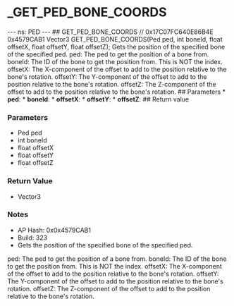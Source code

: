 # _GET_PED_BONE_COORDS

--- ns: PED --- ## GET_PED_BONE_COORDS  // 0x17C07FC640E86B4E 0x4579CAB1 Vector3 GET_PED_BONE_COORDS(Ped ped, int boneId, float offsetX, float offsetY, float offsetZ);  Gets the position of the specified bone of the specified ped. ped: The ped to get the position of a bone from. boneId: The ID of the bone to get the position from. This is NOT the index. offsetX: The X-component of the offset to add to the position relative to the bone's rotation. offsetY: The Y-component of the offset to add to the position relative to the bone's rotation. offsetZ: The Z-component of the offset to add to the position relative to the bone's rotation.  ## Parameters * **ped**: * **boneId**: * **offsetX**: * **offsetY**: * **offsetZ**:  ## Return value

### Parameters
* Ped ped
* int boneId
* float offsetX
* float offsetY
* float offsetZ

### Return Value
* Vector3

### Notes
* AP Hash: 0x0x4579CAB1
* Build: 323
* Gets the position of the specified bone of the specified ped.

ped: The ped to get the position of a bone from.
boneId: The ID of the bone to get the position from. This is NOT the index.
offsetX: The X-component of the offset to add to the position relative to the bone's rotation.
offsetY: The Y-component of the offset to add to the position relative to the bone's rotation.
offsetZ: The Z-component of the offset to add to the position relative to the bone's rotation.

